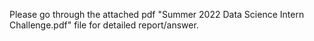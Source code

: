 Please go through the attached pdf "Summer 2022 Data Science Intern Challenge.pdf" file for detailed report/answer.
